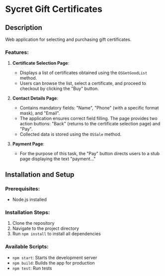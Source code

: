 # Sycret Gift Certificates

## Description

Web application for selecting and purchasing gift certificates.

### Features:
1. **Certificate Selection Page**:
   - Displays a list of certificates obtained using the `OSGetGoodList` method.
   - Users can browse the list, select a certificate, and proceed to checkout by clicking the "Buy" button.

2. **Contact Details Page**:
   - Contains mandatory fields: "Name", "Phone" (with a specific format mask), and "Email".
   - The application ensures correct field filling. The page provides two action buttons: "Back" (returns to the certificate selection page) and "Pay".
   - Collected data is stored using the `OSSale` method.

3. **Payment Page**:
   - For the purpose of this task, the "Pay" button directs users to a stub page displaying the text "payment…"

## Installation and Setup

### Prerequisites:
- Node.js installed

### Installation Steps:
1. Clone the repository
2. Navigate to the project directory
3. Run `npm install` to install all dependencies

### Available Scripts:
- `npm start`: Starts the development server
- `npm build`: Builds the app for production
- `npm test`: Run tests